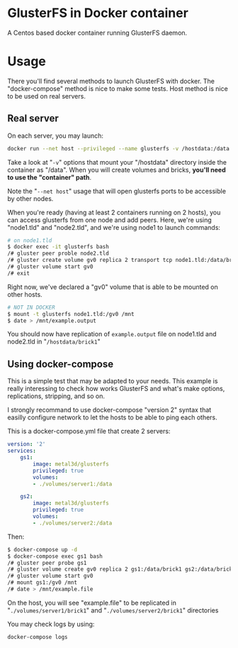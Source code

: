 # GlusterFS in Docker container

A Centos based docker container running GlusterFS daemon.

# Usage

There you'll find several methods to launch GlusterFS with docker. The "docker-compose" method is nice to make some tests. Host method is nice to be used on real servers. 

## Real server

On each server, you may launch:

```bash
docker run --net host --privileged --name glusterfs -v /hostdata:/data  metal3d/glusterfs
```

Take a look at "`-v`" options that mount your "/hostdata" directory inside the container as "/data". 
When you will create volumes and bricks, **you'll need to use the "container" path**. 

Note the "`--net host`" usage that will open glusterfs ports to be accessible by other nodes. 

When you're ready (having at least 2 containers running on 2 hosts), you can access glusterfs from one node and add peers. Here, we're using "node1.tld" and "node2.tld", and we're using node1 to launch commands:

```bash
# on node1.tld
$ docker exec -it glusterfs bash
/# gluster peer proble node2.tld
/# gluster create volume gv0 replica 2 transport tcp node1.tld:/data/brick1 node2.tld:/data/brick1 force
/# gluster volume start gv0
/# exit
```

Right now, we've declared a "gv0" volume that is able to be mounted on other hosts.

```bash
# NOT IN DOCKER
$ mount -t glusterfs node1.tld:/gv0 /mnt
$ date > /mnt/example.output
```

You should now have replication of `example.output` file on node1.tld and node2.tld in "`/hostdata/brick1`"

## Using docker-compose

This is a simple test that may be adapted to your needs. This example is really interessing to check how works GlusterFS and what's make options, replications, stripping, and so on.

I strongly recommand to use docker-compose "version 2" syntax that easilly configure network to let the hosts to be able to ping each others.   


This is a docker-compose.yml file that create 2 servers:

```yaml
version: '2'
services:
    gs1:
        image: metal3d/glusterfs
        privileged: true
        volumes:
        - ./volumes/server1:/data

    gs2:
        image: metal3d/glusterfs
        privileged: true
        volumes:
        - ./volumes/server2:/data
```

Then:

```bash
$ docker-compose up -d
$ docker-compose exec gs1 bash
/# gluster peer probe gs1
/# gluster volume create gv0 replica 2 gs1:/data/brick1 gs2:/data/brick1 force
/# gluster volume start gv0
/# mount gs1:/gv0 /mnt
/# date > /mnt/example.file
```

On the host, you will see "example.file" to be replicated in "`./volumes/server1/brick1`" and "`./volumes/server2/brick1`" directories

You may check logs by using:

```bash
docker-compose logs
```


